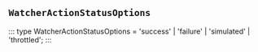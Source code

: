 ## `WatcherActionStatusOptions`
:::
type WatcherActionStatusOptions = 'success' | 'failure' | 'simulated' | 'throttled';
:::
